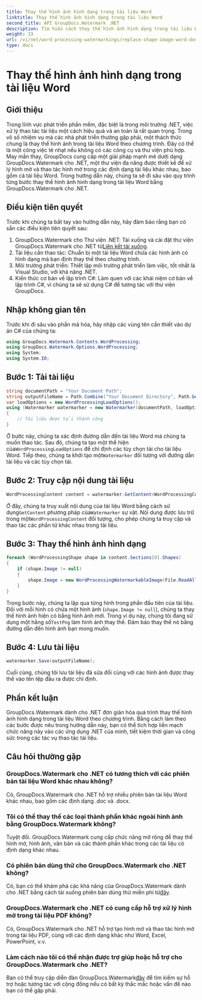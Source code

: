 ```yaml
---
title: Thay thế hình ảnh hình dạng trong tài liệu Word
linktitle: Thay thế hình ảnh hình dạng trong tài liệu Word
second_title: API GroupDocs.Watermark .NET
description: Tìm hiểu cách thay thế hình ảnh hình dạng trong tài liệu Word theo chương trình bằng GroupDocs.Watermark cho .NET. Đơn giản hóa các tác vụ thao tác tài liệu một cách dễ dàng.
weight: 33
url: /vi/net/word-processing-watermarkings/replace-shape-image-word-docs/
type: docs
---
```

# Thay thế hình ảnh hình dạng trong tài liệu Word

## Giới thiệu
Trong lĩnh vực phát triển phần mềm, đặc biệt là trong môi trường .NET, việc xử lý thao tác tài liệu một cách hiệu quả và an toàn là rất quan trọng. Trong vô số nhiệm vụ mà các nhà phát triển thường gặp phải, một thách thức chung là thay thế hình ảnh trong tài liệu Word theo chương trình. Đây có thể là một công việc tẻ nhạt nếu không có các công cụ và thư viện phù hợp.
May mắn thay, GroupDocs cung cấp một giải pháp mạnh mẽ dưới dạng GroupDocs.Watermark cho .NET, một thư viện đa năng được thiết kế để xử lý hình mờ và thao tác hình mờ trong các định dạng tài liệu khác nhau, bao gồm cả tài liệu Word. Trong hướng dẫn này, chúng ta sẽ đi sâu vào quy trình từng bước thay thế hình ảnh hình dạng trong tài liệu Word bằng GroupDocs.Watermark cho .NET.
## Điều kiện tiên quyết
Trước khi chúng ta bắt tay vào hướng dẫn này, hãy đảm bảo rằng bạn có sẵn các điều kiện tiên quyết sau:
1.  GroupDocs.Watermark cho Thư viện .NET: Tải xuống và cài đặt thư viện GroupDocs.Watermark cho .NET từ[Liên kết tải xuống](https://releases.groupdocs.com/Watermark/net/).
2. Tài liệu cần thao tác: Chuẩn bị một tài liệu Word chứa các hình ảnh có hình dạng mà bạn định thay thế theo chương trình.
3. Môi trường phát triển: Thiết lập môi trường phát triển làm việc, tốt nhất là Visual Studio, với khả năng .NET.
4. Kiến thức cơ bản về lập trình C#: Làm quen với các khái niệm cơ bản về lập trình C#, vì chúng ta sẽ sử dụng C# để tương tác với thư viện GroupDocs.
## Nhập không gian tên
Trước khi đi sâu vào phần mã hóa, hãy nhập các vùng tên cần thiết vào dự án C# của chúng ta:
```csharp
using GroupDocs.Watermark.Contents.WordProcessing;
using GroupDocs.Watermark.Options.WordProcessing;
using System;
using System.IO;
```
## Bước 1: Tải tài liệu
```csharp
string documentPath = "Your Document Path";
string outputFileName = Path.Combine("Your Document Directory", Path.GetFileName(documentPath));
var loadOptions = new WordProcessingLoadOptions();
using (Watermarker watermarker = new Watermarker(documentPath, loadOptions))
{
    // Tài liệu được tải thành công
}
```
 Ở bước này, chúng ta xác định đường dẫn đến tài liệu Word mà chúng ta muốn thao tác. Sau đó, chúng ta tạo một thể hiện của`WordProcessingLoadOptions` để chỉ định các tùy chọn tải cho tài liệu Word. Tiếp theo, chúng ta khởi tạo một`Watermarker` đối tượng với đường dẫn tài liệu và các tùy chọn tải.
## Bước 2: Truy cập nội dung tài liệu
```csharp
WordProcessingContent content = watermarker.GetContent<WordProcessingContent>();
```
 Ở đây, chúng ta truy xuất nội dung của tài liệu Word bằng cách sử dụng`GetContent` phương pháp của`Watermarker` sự vật. Nội dung được lưu trữ trong một`WordProcessingContent` đối tượng, cho phép chúng ta truy cập và thao tác các phần tử khác nhau trong tài liệu.
## Bước 3: Thay thế hình ảnh hình dạng
```csharp
foreach (WordProcessingShape shape in content.Sections[0].Shapes)
{
    if (shape.Image != null)
    {
        shape.Image = new WordProcessingWatermarkableImage(File.ReadAllBytes(Constants.TestPng));
    }
}
```
Trong bước này, chúng ta lặp qua từng hình trong phần đầu tiên của tài liệu. Đối với mỗi hình có chứa một hình ảnh (`shape.Image != null`), chúng ta thay thế hình ảnh hiện có bằng hình ảnh mới. Trong ví dụ này, chúng tôi đang sử dụng một hằng số`TestPng` làm hình ảnh thay thế. Đảm bảo thay thế nó bằng đường dẫn đến hình ảnh bạn mong muốn.
## Bước 4: Lưu tài liệu
```csharp
watermarker.Save(outputFileName);
```
Cuối cùng, chúng tôi lưu tài liệu đã sửa đổi cùng với các hình ảnh được thay thế vào tên tệp đầu ra được chỉ định.

## Phần kết luận
GroupDocs.Watermark dành cho .NET đơn giản hóa quá trình thay thế hình ảnh hình dạng trong tài liệu Word theo chương trình. Bằng cách làm theo các bước được nêu trong hướng dẫn này, bạn có thể tích hợp liền mạch chức năng này vào các ứng dụng .NET của mình, tiết kiệm thời gian và công sức trong các tác vụ thao tác tài liệu.
## Câu hỏi thường gặp
### GroupDocs.Watermark cho .NET có tương thích với các phiên bản tài liệu Word khác nhau không?
Có, GroupDocs.Watermark cho .NET hỗ trợ nhiều phiên bản tài liệu Word khác nhau, bao gồm các định dạng .doc và .docx.
### Tôi có thể thay thế các loại thành phần khác ngoài hình ảnh bằng GroupDocs.Watermark không?
Tuyệt đối. GroupDocs.Watermark cung cấp chức năng mở rộng để thay thế hình mờ, hình ảnh, văn bản và các thành phần khác trong các tài liệu có định dạng khác nhau.
### Có phiên bản dùng thử cho GroupDocs.Watermark cho .NET không?
 Có, bạn có thể khám phá các khả năng của GroupDocs.Watermark dành cho .NET bằng cách tải xuống phiên bản dùng thử miễn phí từ[đây](https://releases.groupdocs.com/).
### GroupDocs.Watermark cho .NET có cung cấp hỗ trợ xử lý hình mờ trong tài liệu PDF không?
Có, GroupDocs.Watermark cho .NET hỗ trợ tạo hình mờ và thao tác hình mờ trong tài liệu PDF, cùng với các định dạng khác như Word, Excel, PowerPoint, v.v.
### Làm cách nào tôi có thể nhận được trợ giúp hoặc hỗ trợ cho GroupDocs.Watermark cho .NET?
 Bạn có thể truy cập diễn đàn GroupDocs.Watermark[đây](https://forum.groupdocs.com/c/watermark/19) để tìm kiếm sự hỗ trợ hoặc tương tác với cộng đồng nếu có bất kỳ thắc mắc hoặc vấn đề nào bạn có thể gặp phải.